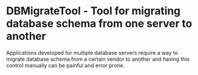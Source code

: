 DBMigrateTool - Tool for migrating database schema from one server to another
=============

Applications developed for multiple database servers require a way to migrate database schema from a certain vendor to 
another and having this control manually can be painful and error prone.
